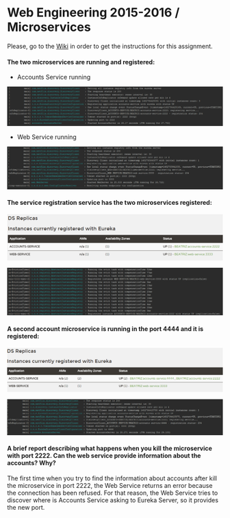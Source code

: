 # Web Engineering 2015-2016 / Microservices
Please, go to the [Wiki](https://github.com/UNIZAR-30246-WebEngineering/lab6-microservices/wiki) in order to get the instructions for this assignment.

#### The two microservices are running and registered:

* Accounts Service running

![Accounts Service running](images/2.png "Accounts Service running")

* Web Service running

![Web Service running](images/1.png "Web Service running")

#### The service registration service has the two microservices registered:

![Microservices registered](images/4.png "Microservices registered")

![Microservices registered](images/3.png "Microservices registered")

#### A second account microservice is running in the port 4444 and it is registered:

![Second Accounts Service registered](images/6.png "Second Accounts Service registered")

![Second Accounts Service registered](images/5.png "Second Accounts Service registered")

#### A brief report describing what happens when you kill the microservice with port 2222. Can the web service provide information about the accounts? Why?

The first time when you try to find the information about accounts after kill the microservice in port 2222, the Web Service returns an error because the connection has been refused.
For that reason, the Web Service tries to discover where is Accounts Service asking to Eureka Server, so it provides the new port.  